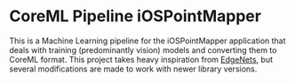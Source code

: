# CoreML Pipeline iOSPointMapper

This is a Machine Learning pipeline for the iOSPointMapper application that deals with training (predominantly vision) models and converting them to CoreML format. 
This project takes heavy inspiration from [EdgeNets](https://github.com/sacmehta/EdgeNets.git), but several modifications are made to work with newer library versions. 